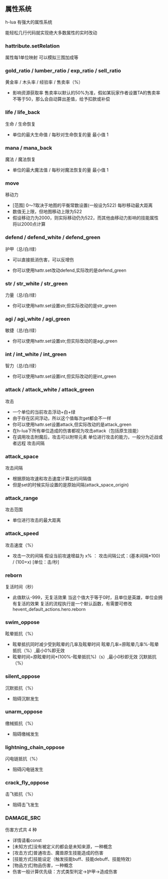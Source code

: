 ## 属性系统

h-lua 有强大的属性系统

能轻松几行代码就实现绝大多数属性的实时改动

### hattribute.setRelation

属性每1单位映射 可以模拟三围加成等

### gold_ratio / lumber_ratio / exp_ratio / sell_ratio

黄金率 / 木头率 / 经验率 / 售卖率（%）

* 影响资源获取率 售卖率以默认的50%为准，假如某玩家作者设置TA的售卖率不等于50，那么会自动算出差值，给予扣款或补偿

### life / life_back

生命 / 生命恢复

* 单位的最大生命值 / 每秒对生命恢复的量 最小值 1

### mana / mana_back

魔法 / 魔法恢复

* 单位的最大魔法值 / 每秒对魔法恢复的量 最小值 1

### move

移动力

* [范围] 0～?取决于地图的平衡常数设置(一般设为522)
  每秒移动最大距离
* 数值无上限，但地图移动上限为522
* 假设移动力为2000，则实际移动仍为522，而其他由移动力影响的技能属性将以2000点计算

### defend / defend_white / defend_green

护甲（总/白/绿）

* 可以直接抵消伤害，可以反增伤

* 你可以使用hattr.set改动defend,实际改的是defend_green

### str / str_white / str_green

力量（总/白/绿）

* 你可以使用hattr.set设置str,但实际改动的是str_green

### agi / agi_white / agi_green

敏捷（总/白/绿）

* 你可以使用hattr.set设置str,但实际改动的是agi_green

### int / int_white / int_green

智力（总/白/绿）

* 你可以使用hattr.set设置int,但实际改动的是int_green

### attack / attack_white / attack_green

攻击

* 一个单位的当前攻击浮动+白+绿
* 由于存在区间浮动，所以这个值每次get都会不一样
* 你可以使用hattr.set设置attack,但实际改动的是attack_green
* 在h-lua下所有单位造成的伤害都视为攻击attack（包括原生技能）
* 在调用攻击附魔后，攻击可以附带元素 单位进行攻击的能力，一般分为近战或者远程 攻击间隔

### attack_space

攻击间隔

* 根据原始攻速和攻击速度计算出的间隔值
* 但是set的时候实际设置的是原始间隔(attack_space_origin)

### attack_range

攻击范围

* 单位进行攻击的最大距离

### attack_speed

攻击速度（%）

* 攻击一次的间隔 假设当前攻速增益为 x% ： 攻击间隔公式：(基本间隔*100) / (100+x) [单位：击/秒]

### reborn

复活时间（秒）

* 此值默认-999，无复活效果 当这个值大于等于0时，且单位是英雄，单位会拥有复活的效果 复活的流程执行是一个默认函数，有需要可修改 hevent_default_actions.hero.reborn

### swim_oppose

眩晕抵抗（%）

* 眩晕抵抗同时减少受到眩晕的几率及眩晕时间 眩晕几率=原眩晕几率%-眩晕抵抗（%）,最小0%即无效
* 眩晕时间=原眩晕时间*(100%-眩晕抵抗%)（s）,最小0秒即无效 沉默抵抗（%）

### silent_oppose

沉默抵抗（%）

* 阻碍沉默发生

### unarm_oppose

缴械抵抗（%）

* 阻碍缴械发生

### lightning_chain_oppose

闪电链抵抗（%）

* 阻碍闪电链发生

### crack_fly_oppose

击飞抵抗（%）

* 阻碍击飞发生

### DAMAGE_SRC

伤害方式共 4 种

* 详情请看const
* [未知方式]没有被定义的都会是未知来源，一种概念
* [攻击方式]普通攻击、魔兽原生技能造成的伤害
* [技能方式]技能设定（触发技能buff、技能debuff、技能特效）
* [物品方式]物品伤害，一种概念
* 伤害一般计算优先级：方式类型判定->护甲->造成伤害
